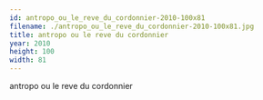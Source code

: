```yaml
---
id: antropo_ou_le_reve_du_cordonnier-2010-100x81
filename: ./antropo_ou_le_reve_du_cordonnier-2010-100x81.jpg
title: antropo ou le reve du cordonnier
year: 2010
height: 100
width: 81
---
```


antropo ou le reve du cordonnier